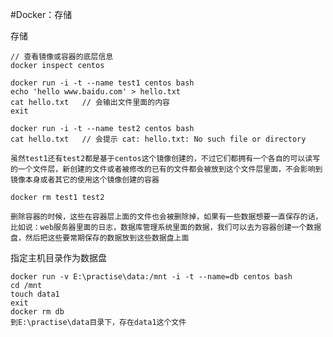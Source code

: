 #Docker：存储

存储
```
// 查看镜像或容器的底层信息
docker inspect centos
```
```
docker run -i -t --name test1 centos bash
echo 'hello www.baidu.com' > hello.txt
cat hello.txt	// 会输出文件里面的内容
exit
```
```
docker run -i -t --name test2 centos bash
cat hello.txt	// 会提示 cat: hello.txt: No such file or directory
```

`虽然test1还有test2都是基于centos这个镜像创建的，不过它们都拥有一个各自的可以读写的一个文件层，新创建的文件或者被修改的已有的文件都会被放到这个文件层里面，不会影响到镜像本身或者其它的使用这个镜像创建的容器`

```
docker rm test1 test2
```

`删除容器的时候，这些在容器层上面的文件也会被删除掉，如果有一些数据想要一直保存的话，比如说：web服务器里面的日志，数据库管理系统里面的数据，我们可以去为容器创建一个数据盘，然后把这些要常期保存的数据放到这些数据盘上面`

指定主机目录作为数据盘
```
docker run -v E:\practise\data:/mnt -i -t --name=db centos bash
cd /mnt
touch data1
exit
docker rm db
到E:\practise\data目录下，存在data1这个文件
```

